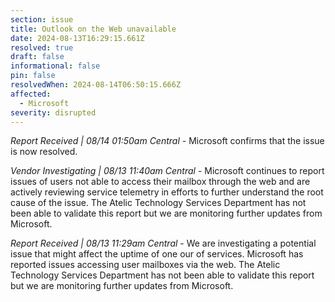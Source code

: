 ```yaml
---
section: issue
title: Outlook on the Web unavailable
date: 2024-08-13T16:29:15.661Z
resolved: true
draft: false
informational: false
pin: false
resolvedWhen: 2024-08-14T06:50:15.666Z
affected:
  - Microsoft
severity: disrupted
---
```

*Report Received | 08/14 01:50am Central* - Microsoft confirms that the issue is now resolved.

*Vendor Investigating | 08/13 11:40am Central* - Microsoft continues to report issues of users not able to access their mailbox through the web and are actively reviewing service telemetry in efforts to further understand the root cause of the issue. The Atelic Technology Services Department has not been able to validate this report but we are monitoring further updates from Microsoft.

*Report Received | 08/13 11:29am Central* - We are investigating a potential issue that might affect the uptime of one our of services. Microsoft has reported issues accessing user mailboxes via the web. The Atelic Technology Services Department has not been able to validate this report but we are monitoring further updates from Microsoft.